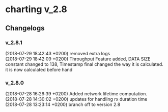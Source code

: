 # charting v_2.8

## Changelogs

### v_2.8.1

   (2018-07-29 18:42:43 +0200) <nyxonman> removed extra logs  
   (2018-07-29 18:42:09 +0200) <nyxonman> Throughput Feature added, DATA SIZE constant changed to 138, Timestamp final changed the way it is calculated. it is now calculated before hand

### v_2.8.0

   (2018-07-28 16:26:39 +0200) <nyxonman> Added network lifetime computation.  
   (2018-07-28 14:30:02 +0200) <nyxonman> updates for handling rx duration time  
   (2018-07-28 13:23:14 +0200) <nyxonman> branch off to version 2.8  
